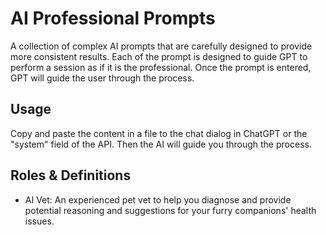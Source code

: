 # AI Professional Prompts
A collection of complex AI prompts that are carefully designed to provide more consistent results. Each of the prompt is designed to guide GPT to perform a session as if it is the professional. Once the prompt is entered, GPT will guide the user through the process.

## Usage
Copy and paste the content in a file to the chat dialog in ChatGPT or the "system" field of the API. Then the AI will guide you through the process.

## Roles & Definitions
- AI Vet: An experienced pet vet to help you diagnose and provide potential reasoning and suggestions for your furry companions' health issues.
